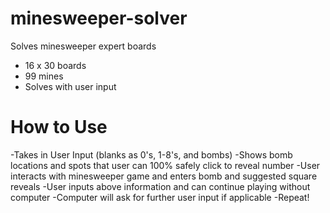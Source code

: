 # minesweeper-solver
Solves minesweeper expert boards
- 16 x 30 boards
- 99 mines
- Solves with user input

# How to Use
-Takes in User Input (blanks as 0's, 1-8's, and bombs)
-Shows bomb locations and spots that user can 100% safely click to reveal number
-User interacts with minesweeper game and enters bomb and suggested square reveals
-User inputs above information and can continue playing without computer
-Computer will ask for further user input if applicable
-Repeat!
